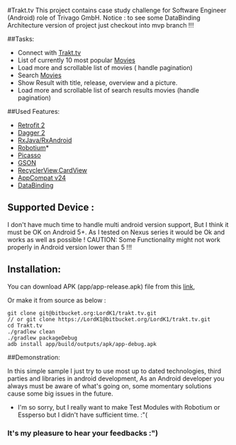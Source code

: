 #Trakt.tv
This project contains case study challenge for Software Engineer (Android) role of Trivago GmbH.
Notice : to see some DataBinding Architecture version of project just checkout into mvp branch !!! 

##Tasks:
- Connect with [Trakt.tv](http://docs.trakt.apiary.io/)
- List of currently 10 most popular [Movies](http://docs.trakt.apiary.io/#reference/movies/popular)
- Load more and scrollable list of movies ( handle pagination)
- Search [Movies](http://docs.trakt.apiary.io/#reference/search)
- Show Result with title, release, overview and a picture.
- Load more and scrollable list of search results movies (handle pagination) 


##Used Features:
- [Retrofit 2](http://square.github.io/retrofit/)
- [Dagger 2](http://google.github.io/dagger/)
- [RxJava/RxAndroid](https://github.com/ReactiveX/RxAndroid)
- [Robotium](https://github.com/RobotiumTech/robotium)*
- [Picasso](http://square.github.io/picasso/)
- [GSON](https://github.com/google/gson)
- [RecyclerView,CardView](https://developer.android.com/training/material/lists-cards.html)
- [AppCompat v24](https://developer.android.com/topic/libraries/support-library/features.html)
- [DataBinding](https://developer.android.com/topic/libraries/data-binding/index.html)

## Supported Device :
I don't have much time to handle multi android version support, But I think it must be OK on Android 5+.
As I tested on Nexus series it would be Ok and works as well as possible !
CAUTION: Some Functionality might not work properly in Android version lower than 5 !!!

## Installation:
You can download APK (app/app-release.apk) file from this [link](https://bitbucket.org/LordK1/trakt.tv/raw/ece7ef2413c7a3235993daa655af5928ace511aa/app/app-release.apk),
 
Or make it from source as below :

    git clone git@bitbucket.org:LordK1/trakt.tv.git 
    // or git clone https://LordK1@bitbucket.org/LordK1/trakt.tv.git
    cd Trakt.tv
    ./gradlew clean
    ./gradlew packageDebug
    adb install app/build/outputs/apk/app-debug.apk


##Demonstration:

In this simple sample I just try to use most up to dated technologies, third parties and libraries in android development,
As an Android developer you always must be aware of what's going on, some momentary solutions
cause some big issues in the future.<br/>
* I'm so sorry, but I really want to make Test Modules with Robotium or Essperso but I didn't have sufficient time. :"(

### It's my pleasure to hear your feedbacks :")
